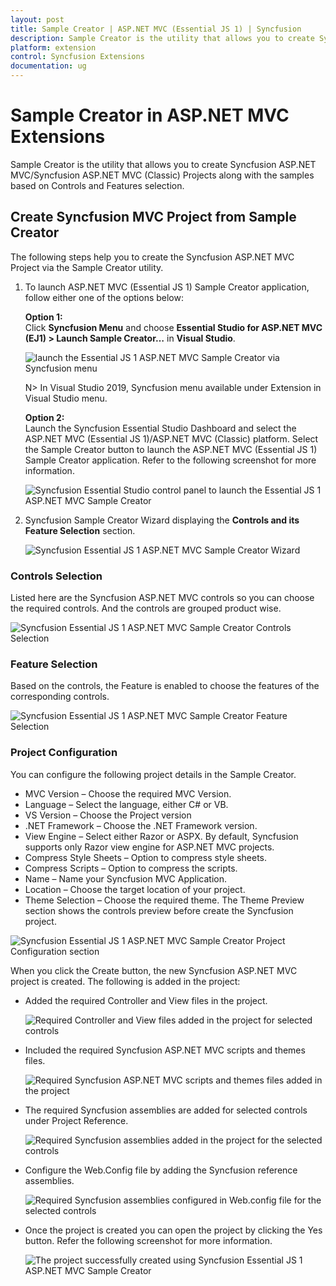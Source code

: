 ```yaml
---
layout: post
title: Sample Creator | ASP.NET MVC (Essential JS 1) | Syncfusion
description: Sample Creator is the utility that allows you to create Syncfusion ASP.NET MVC Projects along with the samples based on Controls and Features selection
platform: extension
control: Syncfusion Extensions
documentation: ug
---
```


# Sample Creator in ASP.NET MVC Extensions

Sample Creator is the utility that allows you to create Syncfusion ASP.NET MVC/Syncfusion ASP.NET MVC (Classic) Projects along with the samples based on Controls and Features selection.

## Create Syncfusion MVC Project from Sample Creator

The following steps help you to create the Syncfusion ASP.NET MVC Project via the Sample Creator utility.

1. To launch ASP.NET MVC (Essential JS 1) Sample Creator application, follow either one of the options below: 

   **Option 1:**  
   Click **Syncfusion Menu** and choose **Essential Studio for ASP.NET MVC (EJ1) > Launch Sample Creator…** in **Visual Studio**.

   ![launch the Essential JS 1 ASP.NET MVC Sample Creator via Syncfusion menu](Sample-Creator_images/Syncfusion_Menu_SampleCreator.png)

   N> In Visual Studio 2019, Syncfusion menu available under Extension in Visual Studio menu.

   **Option 2:**  
   Launch the Syncfusion Essential Studio Dashboard and select the ASP.NET MVC (Essential JS 1)/ASP.NET MVC (Classic) platform. Select the Sample Creator button to launch the ASP.NET MVC (Essential JS 1) Sample Creator application. Refer to the following screenshot for more information.
 
   ![Syncfusion Essential Studio control panel to launch the Essential JS 1 ASP.NET MVC Sample Creator](Sample-Creator_images/Sample-Creator-img1.png)

2. Syncfusion Sample Creator Wizard displaying the **Controls and its Feature Selection** section. 

   ![Syncfusion Essential JS 1 ASP.NET MVC Sample Creator Wizard](Sample-Creator_images/Sample-Creator-img2.jpeg)

### Controls Selection

 Listed here are the Syncfusion ASP.NET MVC controls so you can choose the required controls. And the controls are grouped product wise.

 ![Syncfusion Essential JS 1 ASP.NET MVC Sample Creator Controls Selection](Sample-Creator_images/Sample-Creator-img3.png)

### Feature Selection

Based on the controls, the Feature is enabled to choose the features of the corresponding controls.

![Syncfusion Essential JS 1 ASP.NET MVC Sample Creator Feature Selection](Sample-Creator_images/Sample-Creator-img4.png)

### Project Configuration

You can configure the following project details in the Sample Creator.

* MVC Version – Choose the required MVC Version. 
* Language – Select the language, either C# or VB.
* VS Version – Choose the Project version
* .NET Framework – Choose the .NET Framework version.
* View Engine – Select either Razor or ASPX. By default, Syncfusion supports only Razor view engine for ASP.NET MVC projects.
* Compress Style Sheets – Option to compress style sheets.
* Compress Scripts – Option to compress the scripts.
* Name – Name your Syncfusion MVC Application.
* Location – Choose the target location of your project.
* Theme Selection – Choose the required theme. The Theme Preview section shows the controls preview before create the Syncfusion project.

![Syncfusion Essential JS 1 ASP.NET MVC Sample Creator Project Configuration section](Sample-Creator_images/Sample-Creator-img6.jpeg)

When you click the Create button, the new Syncfusion ASP.NET MVC project is created. The following is added in the project:

* Added the required Controller and View files in the project.
  
  ![Required Controller and View files added in the project for selected controls](Sample-Creator_images/Sample-Creator-img7.png)

* Included the required Syncfusion ASP.NET MVC scripts and themes files.
  
  ![Required Syncfusion ASP.NET MVC scripts and themes files added in the project](Sample-Creator_images/Sample-Creator-img8.png)

* The required Syncfusion assemblies are added for selected controls under Project Reference.
 
  ![Required Syncfusion assemblies added in the project for the selected controls](Sample-Creator_images/Sample-Creator-img9.png)

* Configure the Web.Config file by adding the Syncfusion reference assemblies.

  ![Required Syncfusion assemblies configured in Web.config file for the selected controls](Sample-Creator_images/Sample-Creator-img10.jpeg)

* Once the project is created you can open the project by clicking the Yes button. Refer the following screenshot for more information.

  ![The project successfully created using Syncfusion Essential JS 1 ASP.NET MVC Sample Creator](Sample-Creator_images/Sample-Creator-img11.jpeg)